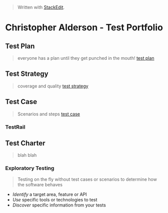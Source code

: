 
> Written with [StackEdit](https://stackedit.io/).

# Christopher Alderson - Test Portfolio
## Test Plan
> everyone has a plan until they get punched in the mouth!
> [test plan](https://github.com/chaswiso/portfolio/blob/main/Test%20Plan.md)

## Test Strategy
> coverage and quality
> [test strategy](https://github.com/chaswiso/portfolio/blob/main/Test%20Strategy.md)

## Test Case
> Scenarios and steps
> [test case](https://github.com/chaswiso/portfolio/blob/main/Test%20Case.md)
### TestRail

## Test Charter
> blah blah
> 
### Exploratory Testing
> Testing on the fly without test cases or scenarios to determine how the software behaves
- *Identify* a target area, feature or API
- *Use* specific tools or technologies to test
- *Discover* specific information from your tests


<!--stackedit_data:
eyJoaXN0b3J5IjpbLTQzMDIzOTg4OCwtMjMwNTM4NDczLC02OD
ExNzM3MjEsLTEwNDkwMTQwNTYsLTk2Njc3MDQ4MywtMTc3MTcx
OTE3MywtMTA0OTAxNDA1NiwxNjI3ODA3NjM3LC0xODQ3MjU5MD
Q4LDQyMjAxNzkwNCwtMTcyNjIyMzA0MSwxMzEyNjY3Mzg3LC0y
Nzg2NTQ3NThdfQ==
-->